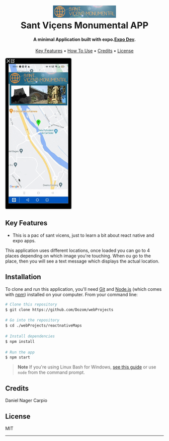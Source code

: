 
<h1 align="center">
  <br>
  <img src="https://raw.githubusercontent.com/Dozom/webProjects/master/reactnativeMaps/assets/logo.png" alt="Sant Vicens App" width="200">
  <br>
  Sant Viçens Monumental APP
  <br>
</h1>

<h4 align="center">A minimal Application built with expo.<a href="https://expo.dev" target="_blank">Expo Dev</a>.</h4>

<p align="center">
  <a href="#key-features">Key Features</a> •
  <a href="#how-to-use">How To Use</a> •
  <a href="#credits">Credits</a> •
  <a href="#license">License</a>
</p>

![screenshot](https://raw.githubusercontent.com/Dozom/webProjects/master/reactnativeMaps/mapsDNager/santvicensdnager.gif)

## Key Features

* This is a pac of sant vicens, just to learn a bit about react native and expo apps.

This application uses different locations, once loaded you can go to 4 places depending on which image you're touching.
When ou go to the place, then you will see a text message which displays the actual location.

## Installation

To clone and run this application, you'll need [Git](https://git-scm.com) and [Node.js](https://nodejs.org/en/download/) (which comes with [npm](http://npmjs.com)) installed on your computer. From your command line:

```bash
# Clone this repository
$ git clone https://github.com/Dozom/webProjects

# Go into the repository
$ cd ./webProjects/reactnativeMaps

# Install dependencies
$ npm install

# Run the app
$ npm start
```

> **Note**
> If you're using Linux Bash for Windows, [see this guide](https://www.howtogeek.com/261575/how-to-run-graphical-linux-desktop-applications-from-windows-10s-bash-shell/) or use `node` from the command prompt.

## Credits

Daniel Nager Carpio

## License

MIT

---

